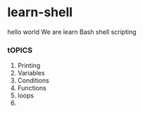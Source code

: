 # learn-shell
hello world
We are learn Bash shell scripting

### tOPICS
1. Printing
2. Variables
3. Conditions
4. Functions
5. loops
6. 